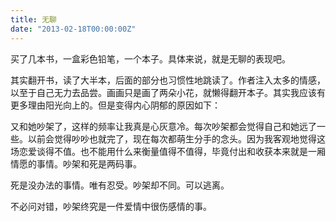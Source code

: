 ```yaml
---
title: 无聊
date: "2013-02-18T00:00:00Z"
---
```


买了几本书，一盒彩色铅笔，一个本子。具体来说，就是无聊的表现吧。

其实翻开书，读了大半本，后面的部分也习惯性地跳读了。作者注入太多的情感，以至于自己无力去品尝。画画只是画了两朵小花，就懒得翻开本子。其实我应该有更多理由阳光向上的。但是变得内心阴郁的原因如下：

又和她吵架了，这样的频率让我真是心灰意冷。每次吵架都会觉得自己和她远了一些。以前会觉得吵吵也就完了，现在每次都萌生分手的念头。因为我客观地觉得这场恋爱谈得不值。也不能用什么来衡量值得不值得，毕竟付出和收获本来就是一厢情愿的事情。吵架和死是两码事。

死是没办法的事情。唯有忍受。吵架却不同。可以逃离。

不必问对错，吵架终究是一件爱情中很伤感情的事。